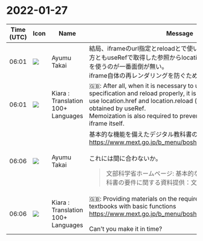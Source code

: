 # 2022-01-27

|Time (UTC)|Icon|Name|Message|
|---|---|---|---|
|06:01|![](https://avatars.slack-edge.com/2021-11-13/2734732574129_8d1b9fea40457c8d0a44_72.png)|Ayumu Takai|結局、iframeのurl指定とreloadとで使い分けが必要な場合には両方ともuseRefで取得した参照からlocation.hrefとlocation.reload()を使うのが一番面倒が無い。<br>iframe自体の再レンダリングを防ぐためにmemo化も必要。|
|06:01|![](https://avatars.slack-edge.com/2021-08-02/2324149410423_2aa7423c4133ecb9f168_72.png)|Kiara : Translation 100+ Languages|🇬🇧: After all, when it is necessary to use iframe url specification and reload properly, it is the least troublesome to use location.href and location.reload () from the reference obtained by useRef.<br>Memoization is also required to prevent re-rendering of the iframe itself.|
|06:06|![](https://avatars.slack-edge.com/2021-11-13/2734732574129_8d1b9fea40457c8d0a44_72.png)|Ayumu Takai|基本的な機能を備えたデジタル教科書の要件に関する資料提供<br><https://www.mext.go.jp/b_menu/boshu/detail/mext_00181.html><br><br>これには間に合わないか。<br><blockquote>文部科学省ホームページ: 基本的な機能を備えたデジタル教科書の要件に関する資料提供：文部科学省</blockquote>|
|06:06|![](https://avatars.slack-edge.com/2021-08-02/2324149410423_2aa7423c4133ecb9f168_72.png)|Kiara : Translation 100+ Languages|🇬🇧: Providing materials on the requirements of digital textbooks with basic functions<br><https://www.mext.go.jp/b_menu/boshu/detail/mext_00181.html><br><br>Can't you make it in time?|
